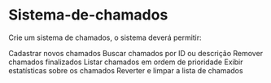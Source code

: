 # Sistema-de-chamados

Crie um sistema de chamados, o sistema deverá permitir:

Cadastrar novos chamados
Buscar chamados por ID ou descrição
Remover chamados finalizados
Listar chamados em ordem de prioridade
Exibir estatísticas sobre os chamados
Reverter e limpar a lista de chamados 
